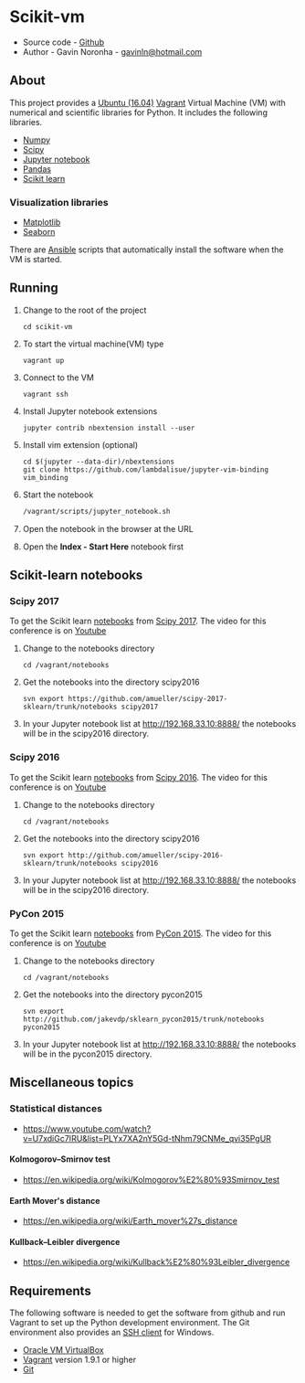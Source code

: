 # Scikit-vm

* Source code - [Github][10]
* Author - Gavin Noronha - <gavinln@hotmail.com>

[10]: https://github.com/gavinln/scikit-vm.git

## About

This project provides a [Ubuntu (16.04)][20] [Vagrant][30] Virtual Machine
(VM) with numerical and scientific libraries for Python. It includes the
following libraries.

[20]: http://releases.ubuntu.com/16.04/
[30]: http://www.vagrantup.com/

* [Numpy][40]
* [Scipy][50]
* [Jupyter notebook][60]
* [Pandas][70]
* [Scikit learn][80]

[40]: http://www.numpy.org/
[50]: http://www.scipy.org/
[60]: http://jupyter.org/
[70]: http://pandas.pydata.org/
[80]: http://scikit-learn.org/stable/

### Visualization libraries

* [Matplotlib][100]
* [Seaborn][110]

[100]: http://matplotlib.org/
[110]: http://stanford.edu/~mwaskom/software/seaborn/

There are [Ansible][120] scripts that automatically install the software when
the VM is started.

[120]: https://www.ansible.com/

## Running

1. Change to the root of the project

    ```
    cd scikit-vm
    ```

2. To start the virtual machine(VM) type

    ```
    vagrant up
    ```

3. Connect to the VM

    ```
    vagrant ssh
    ```

4. Install Jupyter notebook extensions

    ```
    jupyter contrib nbextension install --user
    ```

5. Install vim extension (optional)

    ```
    cd $(jupyter --data-dir)/nbextensions
    git clone https://github.com/lambdalisue/jupyter-vim-binding vim_binding
    ```

6. Start the notebook

    ```bash
    /vagrant/scripts/jupyter_notebook.sh
    ```

7. Open the notebook in the browser at the URL

8. Open the **Index - Start Here** notebook  first

## Scikit-learn notebooks

### Scipy 2017

To get the Scikit learn [notebooks][130] from [Scipy 2017][140]. The video for
this conference is on [Youtube][150]

[130]: https://github.com/amueller/scipy-2017-sklearn
[140]: https://scipy2017.scipy.org/ehome/index.php?eventid=220975&
[150]: https://www.youtube.com/watch?v=2kT6QOVSgSg

1. Change to the notebooks directory

    ```
    cd /vagrant/notebooks
    ```

2. Get the notebooks into the directory scipy2016

    ```
    svn export https://github.com/amueller/scipy-2017-sklearn/trunk/notebooks scipy2017
    ```

3. In your Jupyter notebook list at http://192.168.33.10:8888/ the notebooks
will be in the scipy2016 directory.

### Scipy 2016

To get the Scikit learn [notebooks][160] from [Scipy 2016][170]. The video for
this conference is on [Youtube][180]

[160]: https://github.com/amueller/scipy-2016-sklearn
[170]: http://scipy2016.scipy.org/ehome/index.php?eventid=146062&tabid=332930
[180]: https://www.youtube.com/watch?list=PLYx7XA2nY5Gf37zYZMw6OqGFRPjB1jCy6&v=OB1reY6IX-o

1. Change to the notebooks directory

    ```
    cd /vagrant/notebooks
    ```

2. Get the notebooks into the directory scipy2016

    ```
    svn export http://github.com/amueller/scipy-2016-sklearn/trunk/notebooks scipy2016
    ```

3. In your Jupyter notebook list at http://192.168.33.10:8888/ the notebooks
will be in the scipy2016 directory.


### PyCon 2015

To get the Scikit learn [notebooks][190] from [PyCon 2015][200]. The video for
this conference is on [Youtube][210]


[190]: https://github.com/jakevdp/sklearn_pycon2015
[200]: https://us.pycon.org/2015/
[210]: https://www.youtube.com/watch?v=L7R4HUQ-eQ0

1. Change to the notebooks directory

    ```
    cd /vagrant/notebooks
    ```

2. Get the notebooks into the directory pycon2015

    ```
    svn export http://github.com/jakevdp/sklearn_pycon2015/trunk/notebooks pycon2015
    ```

3. In your Jupyter notebook list at http://192.168.33.10:8888/ the notebooks will
   be in the pycon2015 directory.

## Miscellaneous topics

### Statistical distances

* https://www.youtube.com/watch?v=U7xdiGc7IRU&list=PLYx7XA2nY5Gd-tNhm79CNMe_qvi35PgUR

#### Kolmogorov–Smirnov test

* https://en.wikipedia.org/wiki/Kolmogorov%E2%80%93Smirnov_test

#### Earth Mover's distance

* https://en.wikipedia.org/wiki/Earth_mover%27s_distance

#### Kullback–Leibler divergence

* https://en.wikipedia.org/wiki/Kullback%E2%80%93Leibler_divergence

## Requirements

The following software is needed to get the software from github and run
Vagrant to set up the Python development environment. The Git environment
also provides an [SSH  client][300] for Windows.

* [Oracle VM VirtualBox][310]
* [Vagrant][320] version 1.9.1 or higher
* [Git][330]

[300]: http://en.wikipedia.org/wiki/Secure_Shell
[310]: https://www.virtualbox.org/
[320]: http://vagrantup.com/
[330]: http://git-scm.com/
